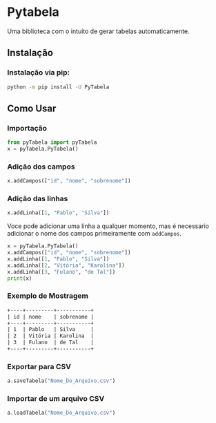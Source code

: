 # Pytabela

Uma biblioteca com o intuito de gerar tabelas automaticamente.

## Instalação

### Instalação via pip:

```sh
python -m pip install -U PyTabela
```
## Como Usar

### Importação
```python
from pyTabela import pyTabela
x = pyTabela.PyTabela()
```
### Adição dos campos
```python
x.addCampos(["id", "nome", "sobrenome"])
```
### Adição das linhas
```python
x.addLinha([1, "Pablo", "Silva"])
```

Voce pode adicionar uma linha a qualquer momento, mas é necessario adicionar o nome dos campos primeiramente com `addCampos`.
```python
x = pyTabela.PyTabela()
x.addCampos(["id", "nome", "sobrenome"])
x.addLinha([1, "Pablo", "Silva"])
x.addLinha([2, "Vitória", "Karolina"])
x.addLinha([3, "Fulano", "de Tal"])
print(x)
```

### Exemplo de Mostragem

```txt
+----+---------+-----------+
| id | nome    | sobrenome |
+----+---------+-----------+
| 1  | Pablo   | Silva     |
| 2  | Vitória | Karolina  |
| 3  | Fulano  | de Tal    |
+----+---------+-----------+
```

### Exportar para CSV
```python
a.saveTabela("Nome_Do_Arquivo.csv")
```
### Importar de um arquivo CSV
```python
a.loadTabela("Nome_Do_Arquivo.csv")
```

